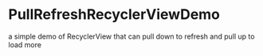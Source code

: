 # PullRefreshRecyclerViewDemo
a simple demo of RecyclerView that can pull down to refresh and pull up to load more
